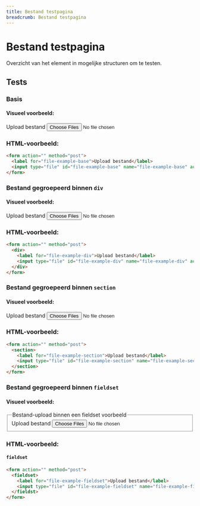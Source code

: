 ```yaml
---
title: Bestand testpagina
breadcrumb: Bestand testpagina
---
```


<h1 id="introduction">Bestand testpagina</h1>

Overzicht van het element in mogelijke structuren om te testen.

<h2 id="tests">Tests</h2>

### Basis

#### Visueel voorbeeld:

<form action="" method="post">
  <label for="file-example-base">Upload bestand</label>
  <input
    type="file"
    id="file-example-base"
    name="file-example-base"
    accept=".doc, .docx, .pdf"
    multiple
  />
</form>

### HTML-voorbeeld:

```html
<form action="" method="post">
  <label for="file-example-base">Upload bestand</label>
  <input type="file" id="file-example-base" name="file-example-base" accept=".doc, .docx, .pdf" multiple>
</form>
```

### Bestand gegroepeerd binnen `div`

#### Visueel voorbeeld:

<form action="" method="post">
  <div>
    <label for="file-example-div">Upload bestand</label>
    <input
      type="file"
      id="file-example-div"
      name="file-example-div"
      accept=".doc, .docx, .pdf"
      multiple
    />
  </div>
</form>

### HTML-voorbeeld:

```html
<form action="" method="post">
  <div>
    <label for="file-example-div">Upload bestand</label>
    <input type="file" id="file-example-div" name="file-example-div" accept=".doc, .docx, .pdf" multiple>
  </div>
</form>
```

### Bestand gegroepeerd binnen `section`

#### Visueel voorbeeld:

<form action="" method="post">
  <section>
    <label for="file-example-section">Upload bestand</label>
    <input
      type="file"
      id="file-example-section"
      name="file-example-section"
      accept=".doc, .docx, .pdf"
      multiple
    />
  </section>
</form>

### HTML-voorbeeld:

```html
<form action="" method="post">
  <section>
    <label for="file-example-section">Upload bestand</label>
    <input type="file" id="file-example-section" name="file-example-section" accept=".doc, .docx, .pdf" multiple>
  </section>
</form>
```

### Bestand gegroepeerd binnen `fieldset`

#### Visueel voorbeeld:

<form action="" method="post">
  <fieldset>
    <legend>Bestand-upload binnen een fieldset voorbeeld</legend>
    <label for="file-example-fieldset">Upload bestand</label>
    <input
      type="file"
      id="file-example-fieldset"
      name="file-example-fieldset"
      accept=".doc, .docx, .pdf"
      multiple
    />
  </fieldset>
</form>

### HTML-voorbeeld:

#### `fieldset`

```html
<form action="" method="post">
  <fieldset>
    <label for="file-example-fieldset">Upload bestand</label>
    <input type="file" id="file-example-fieldset" name="file-example-fieldset" accept=".doc, .docx, .pdf" multiple>
  </fieldst>
</form>
```
